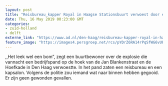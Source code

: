 ```yaml
---
layout: post
title: "Reisbureau_kapper Royal in Haagse Stationsbuurt verwoest door explosie: ‘Het leek wel een bom’"
date: Thu, 16 May 2019 00:23:00 GMT
categories: 
- zuid-holland 
- delft 
externe_link: "https://www.ad.nl/den-haag/reisbureau-kapper-royal-in-haagse-stationsbuurt-verwoest-door-explosie-het-leek-wel-een-bom~a479059e/"
feature_image: "https://images4.persgroep.net/rcs/pYDrZ6RA14rPqSfWG6vUPPX6jJc/diocontent/148493921/_fitwidth/400/?appId=21791a8992982cd8da851550a453bd7f&quality=0.7"
---
```


,,Het leek wel een bom”, zegt een buurtbewoner over de explosie die vannacht een bedrijfspand op de hoek van de Jan Blankenstraat en de Hoefkade in Den Haag verwoestte. In het pand zaten een reisbureau en een kapsalon. Volgens de politie zou iemand wat naar binnen hebben gegooid. Er zijn geen gewonden gevallen.
